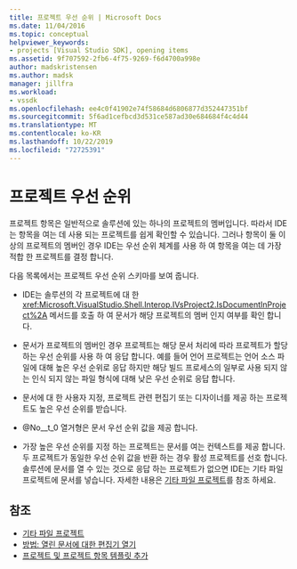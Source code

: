 ```yaml
---
title: 프로젝트 우선 순위 | Microsoft Docs
ms.date: 11/04/2016
ms.topic: conceptual
helpviewer_keywords:
- projects [Visual Studio SDK], opening items
ms.assetid: 9f707592-2fb6-4f75-9269-f6d4700a998e
author: madskristensen
ms.author: madsk
manager: jillfra
ms.workload:
- vssdk
ms.openlocfilehash: ee4c0f41902e74f58684d6806877d352447351bf
ms.sourcegitcommit: 5f6ad1cefbcd3d531ce587ad30e684684f4c4d44
ms.translationtype: MT
ms.contentlocale: ko-KR
ms.lasthandoff: 10/22/2019
ms.locfileid: "72725391"
---
```

# <a name="project-priority"></a>프로젝트 우선 순위
프로젝트 항목은 일반적으로 솔루션에 있는 하나의 프로젝트의 멤버입니다. 따라서 IDE는 항목을 여는 데 사용 되는 프로젝트를 쉽게 확인할 수 있습니다. 그러나 항목이 둘 이상의 프로젝트의 멤버인 경우 IDE는 우선 순위 체계를 사용 하 여 항목을 여는 데 가장 적합 한 프로젝트를 결정 합니다.

 다음 목록에서는 프로젝트 우선 순위 스키마를 보여 줍니다.

- IDE는 솔루션의 각 프로젝트에 대 한 <xref:Microsoft.VisualStudio.Shell.Interop.IVsProject2.IsDocumentInProject%2A> 메서드를 호출 하 여 문서가 해당 프로젝트의 멤버 인지 여부를 확인 합니다.

- 문서가 프로젝트의 멤버인 경우 프로젝트는 해당 문서 처리에 따라 프로젝트가 할당 하는 우선 순위를 사용 하 여 응답 합니다. 예를 들어 언어 프로젝트는 언어 소스 파일에 대해 높은 우선 순위로 응답 하지만 해당 빌드 프로세스의 일부로 사용 되지 않는 인식 되지 않는 파일 형식에 대해 낮은 우선 순위로 응답 합니다.

- 문서에 대 한 사용자 지정, 프로젝트 관련 편집기 또는 디자이너를 제공 하는 프로젝트도 높은 우선 순위를 받습니다.

- @No__t_0 열거형은 문서 우선 순위 값을 제공 합니다.

- 가장 높은 우선 순위를 지정 하는 프로젝트는 문서를 여는 컨텍스트를 제공 합니다. 두 프로젝트가 동일한 우선 순위 값을 반환 하는 경우 활성 프로젝트를 선호 합니다. 솔루션에 문서를 열 수 있는 것으로 응답 하는 프로젝트가 없으면 IDE는 기타 파일 프로젝트에 문서를 넣습니다. 자세한 내용은 [기타 파일 프로젝트](../../extensibility/internals/miscellaneous-files-project.md)를 참조 하세요.

## <a name="see-also"></a>참조
- [기타 파일 프로젝트](../../extensibility/internals/miscellaneous-files-project.md)
- [방법: 열린 문서에 대한 편집기 열기](../../extensibility/how-to-open-editors-for-open-documents.md)
- [프로젝트 및 프로젝트 항목 템플릿 추가](../../extensibility/internals/adding-project-and-project-item-templates.md)